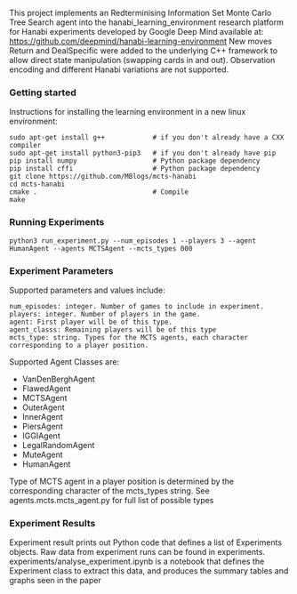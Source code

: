 This project implements an Redterminising Information Set Monte Carlo Tree Search agent into the hanabi\_learning\_environment research platform for Hanabi experiments developed by Google Deep Mind available at: https://github.com/deepmind/hanabi-learning-environment
New moves Return and DealSpecific were added to the underlying C++ framework to allow direct state manipulation (swapping cards in and out). Observation encoding and different Hanabi variations are not supported.

### Getting started
Instructions for installing the learning environment in a new linux environment:
```
sudo apt-get install g++            # if you don't already have a CXX compiler
sudo apt-get install python3-pip3   # if you don't already have pip
pip install numpy                   # Python package dependency
pip install cffi                    # Python package dependency
git clone https://github.com/MBlogs/mcts-hanabi
cd mcts-hanabi
cmake .                             # Compile
make                       
```
### Running Experiments
```
python3 run_experiment.py --num_episodes 1 --players 3 --agent HumanAgent --agents MCTSAgent --mcts_types 000
```
### Experiment Parameters
Supported parameters and values include:
```
num_episodes: integer. Number of games to include in experiment.
players: integer. Number of players in the game.
agent: First player will be of this type.
agent_classs: Remaining players will be of this type
mcts_type: string. Types for the MCTS agents, each character corresponding to a player position.
```
Supported Agent Classes are:
- VanDenBerghAgent
- FlawedAgent
- MCTSAgent
- OuterAgent
- InnerAgent
- PiersAgent
- IGGIAgent
- LegalRandomAgent
- MuteAgent
- HumanAgent

Type of MCTS agent in a player position is determined by the corresponding character of the mcts_types string. See agents.mcts.mcts_agent.py for full list of possible types

### Experiment Results
Experiment result prints out Python code that defines a list of Experiments objects.
Raw data from experiment runs can be found in experiments.
experiments/analyse_experiment.ipynb is a notebook that defines the Experiment class to extract this data, and produces the summary tables and graphs seen in the paper